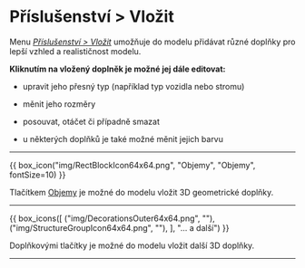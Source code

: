 
<h1>Příslušenství &gt; Vložit</h1>

<p>
Menu <u><i>Příslušenství &gt; Vložit</i></u> umožňuje do modelu přidávat různé doplňky pro lepší vzhled a realističnost modelu.</p>

<p>
<b>Kliknutím na vložený doplněk je možné jej dále editovat:</b></p>

<ul>
  <li><p>upravit jeho přesný typ (například typ vozidla nebo stromu)</p></li>
  <li><p>měnit jeho rozměry</p></li>
  <li><p>posouvat, otáčet či případně smazat</p></li>
  <li><p>u některých doplňků je také možné měnit jejich barvu</p></li>
</ul>

<hr class="main">
    
{{ box_icon("img/RectBlockIcon64x64.png", "Objemy", "Objemy", fontSize=10) }}

<p>Tlačítkem <u>Objemy</u> je možné do modelu vložit 3D geometrické doplňky.</p>

<hr class="main">

{{ box_icons([
  ("img/DecorationsOuter64x64.png", ""),
  ("img/StructureGroupIcon64x64.png", ""),
], "... a další") }}

<p>Doplňkovými tlačítky je možné do modelu vložit další 3D doplňky.</p>

<hr class="main">

<!--{{ box_icon("img/MainInsert64x64.png", "Vložit", "Vložit", fontSize=10) }}

<p>Tlačítkem <u>Vložit</u> je možné do modelu vložit vybrané doplňky.</p>

<hr class="main">

<!--{{ box_icon("img/TapeMeasureIcon64x64.png", "Měření", "Měření") }}

<p>Tlačítkem <u>Měření</u> je možné zkontrolovat rozměry modelu.</p>

<hr class="main">

<!-- product: HiStruct Building Configurator -->
